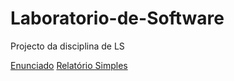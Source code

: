 # Laboratorio-de-Software
Projecto da disciplina de LS

[Enunciado](https://github.com/isel-leic-ls/1516-2-common/wiki)
[Relatório Simples](https://c3d9dd31d84c4da91593fa25a76105ab7484b5b5.googledrive.com/host/0B6yWzZVa85EMa2ZQN1ozUjAtbjQ/ls_relatorio.pdf)

